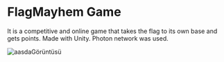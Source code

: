 # FlagMayhem Game 

It is a competitive and online game that takes the flag to its own base and gets points. Made with Unity. Photon network was used.

 

![aasdaGörüntüsü](https://user-images.githubusercontent.com/85638028/194042872-fab10d56-bac3-40ea-85c5-df78ac95bec5.png)
